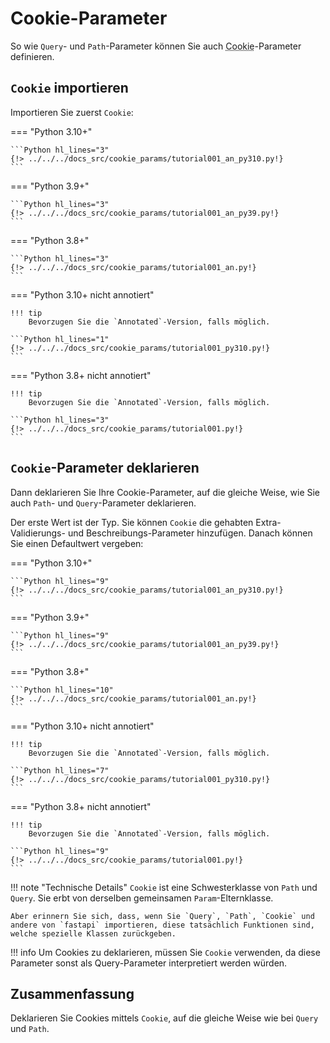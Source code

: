 # Cookie-Parameter

So wie `Query`- und `Path`-Parameter können Sie auch <abbr title='Cookie – "Keks": Mechanismus, der kurze Daten in Textform im Browser des Benutzers speichert und abfragt'>Cookie</abbr>-Parameter definieren.

## `Cookie` importieren

Importieren Sie zuerst `Cookie`:

=== "Python 3.10+"

    ```Python hl_lines="3"
    {!> ../../../docs_src/cookie_params/tutorial001_an_py310.py!}
    ```

=== "Python 3.9+"

    ```Python hl_lines="3"
    {!> ../../../docs_src/cookie_params/tutorial001_an_py39.py!}
    ```

=== "Python 3.8+"

    ```Python hl_lines="3"
    {!> ../../../docs_src/cookie_params/tutorial001_an.py!}
    ```

=== "Python 3.10+ nicht annotiert"

    !!! tip
        Bevorzugen Sie die `Annotated`-Version, falls möglich.

    ```Python hl_lines="1"
    {!> ../../../docs_src/cookie_params/tutorial001_py310.py!}
    ```

=== "Python 3.8+ nicht annotiert"

    !!! tip
        Bevorzugen Sie die `Annotated`-Version, falls möglich.

    ```Python hl_lines="3"
    {!> ../../../docs_src/cookie_params/tutorial001.py!}
    ```

## `Cookie`-Parameter deklarieren

Dann deklarieren Sie Ihre Cookie-Parameter, auf die gleiche Weise, wie Sie auch `Path`- und `Query`-Parameter deklarieren.

Der erste Wert ist der Typ. Sie können `Cookie` die gehabten Extra-Validierungs- und Beschreibungs-Parameter hinzufügen. Danach können Sie einen Defaultwert vergeben:

=== "Python 3.10+"

    ```Python hl_lines="9"
    {!> ../../../docs_src/cookie_params/tutorial001_an_py310.py!}
    ```

=== "Python 3.9+"

    ```Python hl_lines="9"
    {!> ../../../docs_src/cookie_params/tutorial001_an_py39.py!}
    ```

=== "Python 3.8+"

    ```Python hl_lines="10"
    {!> ../../../docs_src/cookie_params/tutorial001_an.py!}
    ```

=== "Python 3.10+ nicht annotiert"

    !!! tip
        Bevorzugen Sie die `Annotated`-Version, falls möglich.

    ```Python hl_lines="7"
    {!> ../../../docs_src/cookie_params/tutorial001_py310.py!}
    ```

=== "Python 3.8+ nicht annotiert"

    !!! tip
        Bevorzugen Sie die `Annotated`-Version, falls möglich.

    ```Python hl_lines="9"
    {!> ../../../docs_src/cookie_params/tutorial001.py!}
    ```

!!! note "Technische Details"
    `Cookie` ist eine Schwesterklasse von `Path` und `Query`. Sie erbt von derselben gemeinsamen `Param`-Elternklasse.

    Aber erinnern Sie sich, dass, wenn Sie `Query`, `Path`, `Cookie` und andere von `fastapi` importieren, diese tatsächlich Funktionen sind, welche spezielle Klassen zurückgeben.

!!! info
    Um Cookies zu deklarieren, müssen Sie `Cookie` verwenden, da diese Parameter sonst als Query-Parameter interpretiert werden würden.

## Zusammenfassung

Deklarieren Sie Cookies mittels `Cookie`, auf die gleiche Weise wie bei `Query` und `Path`.
